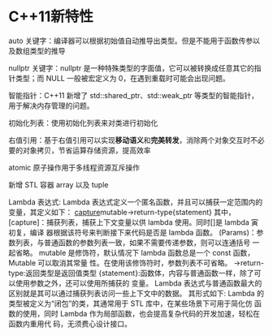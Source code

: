



# C++11新特性

auto 关键字：编译器可以根据初始值自动推导出类型。但是不能用于函数传参以及数组类型的推导

nullptr 关键字：nullptr 是一种特殊类型的字面值，它可以被转换成任意其它的指针类型；而 NULL 一般被宏定义为 0，在遇到重载时可能会出现问题。

智能指针：C++11 新增了 std::shared_ptr、std::weak_ptr 等类型的智能指针，用于解决内存管理的问题。

初始化列表：使用初始化列表来对类进行初始化

右值引用：基于右值引用可以实现**移动语义**和**完美转发**，消除两个对象交互时不必要的对象拷贝，节省运算存储资源，提高效率

atomic 原子操作用于多线程资源互斥操作

新增 STL 容器 array 以及 tuple



Lambda 表达式:
Lambda 表达式定义一个匿名函数，并且可以捕获一定范围内的变量，其定义如下：
[capture](params)mutable->return-type{statement}
其中，
[capture]：捕获列表，捕获上下文变量以供 lambda 使用。同时[]是 lambda 寅初复，编译
器根据该符号来判断接下来代码是否是 lambda 函数。
(Params)：参数列表，与普通函数的参数列表一致，如果不需要传递参数，则可以连通括号
一起省略。
mutable 是修饰符，默认情况下 lambda 函数总是一个 const 函数，Mutable 可以取消其常量
性。在使用该修饰符时，参数列表不可省略。
->return-type:返回类型是返回值类型
{statement}:函数体，内容与普通函数一样，除了可以使用参数之外，还可以使用所捕获的
变量。
Lambda 表达式与普通函数最大的区别就是其可以通过捕获列表访问一些上下文中的数据。
其形式如下:
Lambda 的类型被定义为“闭包”的类，其通常用于 STL 库中，在某些场景下可用于简化仿
函数的使用，同时 Lambda 作为局部函数，也会提高复杂代码的开发加速，轻松在函数内重用代
码，无须费心设计接口。



